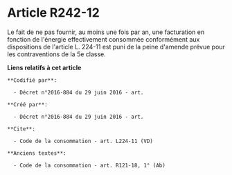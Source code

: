 # Article R242-12

Le fait de ne pas fournir, au moins une fois par an, une facturation en fonction de l'énergie effectivement consommée
conformément aux dispositions de l'article L. 224-11 est puni de la peine d'amende prévue pour les contraventions de la 5e
classe.

**Liens relatifs à cet article**

	**Codifié par**:

	  - Décret n°2016-884 du 29 juin 2016 - art.

	**Créé par**:

	  - Décret n°2016-884 du 29 juin 2016 - art.

	**Cite**:

	  - Code de la consommation - art. L224-11 (VD)

	**Anciens textes**:

	  - Code de la consommation - art. R121-18, 1° (Ab)
